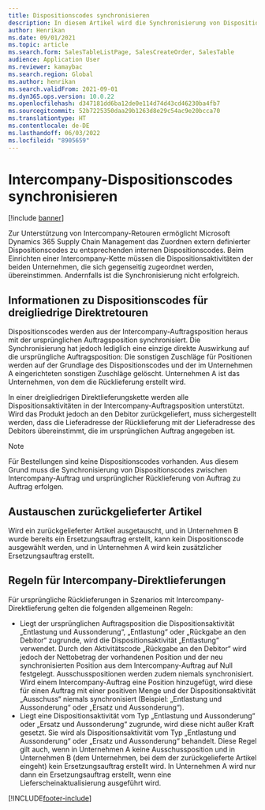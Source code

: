 ```yaml
---
title: Dispositionscodes synchronisieren
description: In diesem Artikel wird die Synchronisierung von Dispositionscodes für den Intercompany-Handel erläutert.
author: Henrikan
ms.date: 09/01/2021
ms.topic: article
ms.search.form: SalesTableListPage, SalesCreateOrder, SalesTable
audience: Application User
ms.reviewer: kamaybac
ms.search.region: Global
ms.author: henrikan
ms.search.validFrom: 2021-09-01
ms.dyn365.ops.version: 10.0.22
ms.openlocfilehash: d347181dd6ba12de0e114d74d43cd46230ba4fb7
ms.sourcegitcommit: 52b7225350daa29b1263d8e29c54ac9e20bcca70
ms.translationtype: HT
ms.contentlocale: de-DE
ms.lasthandoff: 06/03/2022
ms.locfileid: "8905659"
---
```

# <a name="synchronize-intercompany-disposition-codes"></a>Intercompany-Dispositionscodes synchronisieren

[!include [banner](../../includes/banner.md)]

Zur Unterstützung von Intercompany-Retouren ermöglicht Microsoft Dynamics 365 Supply Chain Management das Zuordnen extern definierter Dispositionscodes zu entsprechenden internen Dispositionscodes. Beim Einrichten einer Intercompany-Kette müssen die Dispositionsaktivitäten der beiden Unternehmen, die sich gegenseitig zugeordnet werden, übereinstimmen. Andernfalls ist die Synchronisierung nicht erfolgreich.

## <a name="about-disposition-codes-for-three-legged-direct-returns"></a>Informationen zu Dispositionscodes für dreigliedrige Direktretouren

Dispositionscodes werden aus der Intercompany-Auftragsposition heraus mit der ursprünglichen Auftragsposition synchronisiert. Die Synchronisierung hat jedoch lediglich eine einzige direkte Auswirkung auf die ursprüngliche Auftragsposition: Die sonstigen Zuschläge für Positionen werden auf der Grundlage des Dispositionscodes und der im Unternehmen A eingerichteten sonstigen Zuschläge gelöscht. Unternehmen A ist das Unternehmen, von dem die Rücklieferung erstellt wird.

In einer dreigliedrigen Direktlieferungskette werden alle Dispositionsaktivitäten in der Intercompany-Auftragsposition unterstützt. Wird das Produkt jedoch an den Debitor zurückgeliefert, muss sichergestellt werden, dass die Lieferadresse der Rücklieferung mit der Lieferadresse des Debitors übereinstimmt, die im ursprünglichen Auftrag angegeben ist.

> [!NOTE]
> Für Bestellungen sind keine Dispositionscodes vorhanden. Aus diesem Grund muss die Synchronisierung von Dispositionscodes zwischen Intercompany-Auftrag und ursprünglicher Rücklieferung von Auftrag zu Auftrag erfolgen.

## <a name="replacing-returned-items"></a>Austauschen zurückgelieferter Artikel

Wird ein zurückgelieferter Artikel ausgetauscht, und in Unternehmen B wurde bereits ein Ersetzungsauftrag erstellt, kann kein Dispositionscode ausgewählt werden, und in Unternehmen A wird kein zusätzlicher Ersetzungsauftrag erstellt.

## <a name="rules-for-intercompany-direct-deliveries"></a>Regeln für Intercompany-Direktlieferungen

Für ursprüngliche Rücklieferungen in Szenarios mit Intercompany-Direktlieferung gelten die folgenden allgemeinen Regeln:

- Liegt der ursprünglichen Auftragsposition die Dispositionsaktivität „Entlastung und Aussonderung“, „Entlastung“ oder „Rückgabe an den Debitor“ zugrunde, wird die Dispositionsaktivität „Entlastung“ verwendet. Durch den Aktivitätscode „Rückgabe an den Debitor“ wird jedoch der Nettobetrag der vorhandenen Position und der neu synchronisierten Position aus dem Intercompany-Auftrag auf Null festgelegt. Ausschusspositionen werden zudem niemals synchronisiert. Wird einem Intercompany-Auftrag eine Position hinzugefügt, wird diese für einen Auftrag mit einer positiven Menge und der Dispositionsaktivität „Ausschuss“ niemals synchronisiert (Beispiel: „Entlastung und Aussonderung“ oder „Ersatz und Aussonderung“).
- Liegt eine Dispositionsaktivität vom Typ „Entlastung und Aussonderung“ oder „Ersatz und Aussonderung“ zugrunde, wird diese nicht außer Kraft gesetzt. Sie wird als Dispositionsaktivität vom Typ „Entlastung und Aussonderung“ oder „Ersatz und Aussonderung“ behandelt. Diese Regel gilt auch, wenn in Unternehmen A keine Ausschussposition und in Unternehmen B (dem Unternehmen, bei dem der zurückgelieferte Artikel eingeht) kein Ersetzungsauftrag erstellt wird. In Unternehmen A wird nur dann ein Ersetzungsauftrag erstellt, wenn eine Lieferscheinaktualisierung ausgeführt wird.

[!INCLUDE[footer-include](../../includes/footer-banner.md)]
